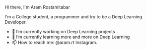 Hi there, I'm Aram Rostamitabar

I'm a College student, a programmer and try to be a Deep Learning Developer.

- 🔭 I’m currently working on Deep Learning projects
- 🌱 I’m currently learning more and more on Deep Learning
- 📫 How to reach me: @aram.rt Instagram.


